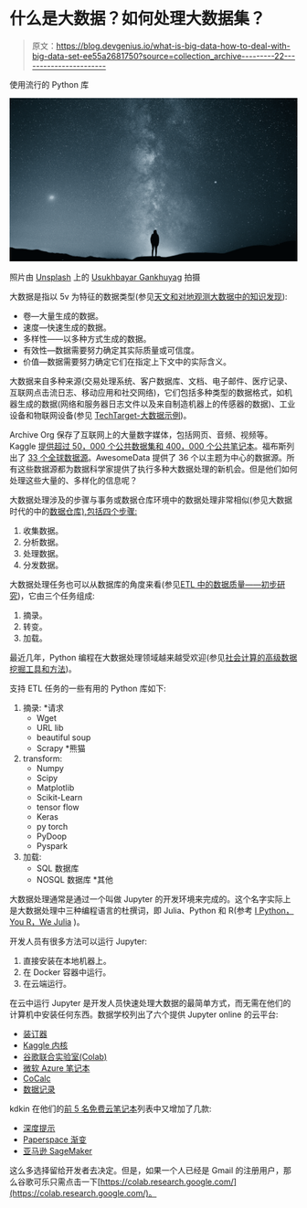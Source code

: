# 什么是大数据？如何处理大数据集？

> 原文：<https://blog.devgenius.io/what-is-big-data-how-to-deal-with-big-data-set-ee55a2681750?source=collection_archive---------22----------------------->

使用流行的 Python 库

![](img/50baa348d197f9a46dd377b99bfc6d42.png)

照片由 [Unsplash](https://unsplash.com?utm_source=medium&utm_medium=referral) 上的 [Usukhbayar Gankhuyag](https://unsplash.com/@usukbayer?utm_source=medium&utm_medium=referral) 拍摄

大数据是指以 5v 为特征的数据类型(参见[天文和对地观测大数据中的知识发现](https://www.sciencedirect.com/book/9780128191545/knowledge-discovery-in-big-data-from-astronomy-and-earth-observation)):

*   卷—大量生成的数据。
*   速度—快速生成的数据。
*   多样性——以多种方式生成的数据。
*   有效性—数据需要努力确定其实际质量或可信度。
*   价值—数据需要努力确定它们在指定上下文中的实际含义。

大数据来自多种来源(交易处理系统、客户数据库、文档、电子邮件、医疗记录、互联网点击流日志、移动应用和社交网络)，它们包括多种类型的数据格式，如机器生成的数据(网络和服务器日志文件以及来自制造机器上的传感器的数据)、工业设备和物联网设备(参见 [TechTarget-大数据示例](https://www.techtarget.com/searchdatamanagement/definition/big-data#:~:text=examples%20of%20big%20data))。

Archive Org 保存了互联网上的大量数字媒体，包括网页、音频、视频等。Kaggle [提供超过 50，000 个公共数据集和 400，000 个公共笔记本](https://www.kaggle.com/general/260690)。福布斯列出了 [33 个全球数据源](https://www.forbes.com/sites/bernardmarr/2016/02/12/big-data-35-brilliant-and-free-data-sources-for-2016)。AwesomeData 提供了 36 个以主题为中心的数据源。所有这些数据源都为数据科学家提供了执行多种大数据处理的新机会。但是他们如何处理这些大量的、多样化的信息呢？

大数据处理涉及的步骤与事务或数据仓库环境中的数据处理非常相似(参见大数据时代的中的[数据仓库),包括四个步骤:](https://www.sciencedirect.com/book/9780124058910/data-warehousing-in-the-age-of-big-data)

1.  收集数据。
2.  分析数据。
3.  处理数据。
4.  分发数据。

大数据处理任务也可以从数据库的角度来看(参见[ETL 中的数据质量——初步研究](https://www.sciencedirect.com/science/article/pii/S1877050919314097))，它由三个任务组成:

1.  摘录。
2.  转变。
3.  加载。

最近几年，Python 编程在大数据处理领域越来越受欢迎(参见[社会计算的高级数据挖掘工具和方法](https://www.sciencedirect.com/book/9780323857086/advanced-data-mining-tools-and-methods-for-social-computing))。

支持 ETL 任务的一些有用的 Python 库如下:

1.  摘录:
    *请求
    * Wget
    * URL lib
    * beautiful soup
    * Scrapy
    *熊猫
2.  transform:
    * Numpy
    * Scipy
    * Matplotlib
    * Scikit-Learn
    * tensor flow
    * Keras
    * py torch
    * PyDoop
    * Pyspark
3.  加载:
    * SQL 数据库
    * NOSQL 数据库
    *其他

大数据处理通常是通过一个叫做 Jupyter 的开发环境来完成的。这个名字实际上是大数据处理中三种编程语言的杜撰词，即 Julia、Python 和 R(参考 [I Python，You R，We Julia](https://blog.jupyter.org/i-python-you-r-we-julia-baf064ca1fb6) )。

开发人员有很多方法可以运行 Jupyter:

1.  直接安装在本地机器上。
2.  在 Docker 容器中运行。
3.  在云端运行。

在云中运行 Jupyter 是开发人员快速处理大数据的最简单方式，而无需在他们的计算机中安装任何东西。数据学校列出了六个提供 Jupyter online 的云平台:

*   [装订器](https://mybinder.org/)
*   [Kaggle 内核](https://www.kaggle.com/)
*   [谷歌联合实验室(Colab)](https://colab.research.google.com/)
*   [微软 Azure 笔记本](https://visualstudio.microsoft.com/vs/features/notebooks-at-microsoft/)
*   [CoCalc](https://cocalc.com/)
*   [数据记录](https://datalore.jetbrains.com/)

kdkin 在他们的[前 5 名免费云笔记本](https://www.kdnuggets.com/2022/04/top-5-free-cloud-notebooks-2022.html)列表中又增加了几款:

*   [深度提示](https://deepnote.com/)
*   [Paperspace 渐变](https://www.paperspace.com/gradient)
*   [亚马逊 SageMaker](https://studiolab.sagemaker.aws/)

这么多选择留给开发者去决定。但是，如果一个人已经是 Gmail 的注册用户，那么谷歌可乐只需点击一下[https://colab.research.google.com/](https://colab.research.google.com/)。